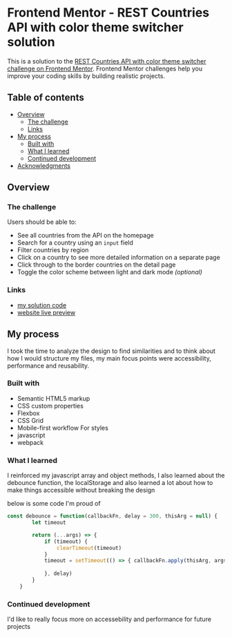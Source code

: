 # Frontend Mentor - REST Countries API with color theme switcher solution

This is a solution to the [REST Countries API with color theme switcher challenge on Frontend Mentor](https://www.frontendmentor.io/challenges/rest-countries-api-with-color-theme-switcher-5cacc469fec04111f7b848ca). Frontend Mentor challenges help you improve your coding skills by building realistic projects. 

## Table of contents

- [Overview](#overview)
  - [The challenge](#the-challenge)
  - [Links](#links)
- [My process](#my-process)
  - [Built with](#built-with)
  - [What I learned](#what-i-learned)
  - [Continued development](#continued-development)
- [Acknowledgments](#acknowledgments)


## Overview

### The challenge

Users should be able to:

- See all countries from the API on the homepage
- Search for a country using an `input` field
- Filter countries by region
- Click on a country to see more detailed information on a separate page
- Click through to the border countries on the detail page
- Toggle the color scheme between light and dark mode *(optional)*


### Links

- [my solution code](https://github.com/john-coderpro/rest-country-api-website)
- [website live preview](https://john-coderpro.github.io/rest-country-api-website/)

## My process
I took the time to analyze the design to find similarities and to think about how I would structure my files, my main focus points were accessibility, performance and reusability.

### Built with

- Semantic HTML5 markup
- CSS custom properties
- Flexbox
- CSS Grid
- Mobile-first workflow
  For styles
- javascript
- webpack


### What I learned

I reinforced my javascript array and object methods, I also learned about the debounce function, the localStorage and also learned a lot about how to make things accessible without breaking the design

below is some code I'm proud of

```js
const debounce = function(callbackFn, delay = 300, thisArg = null) {
        let timeout

        return (...args) => {
            if (timeout) {
                clearTimeout(timeout)
            }
            timeout = setTimeout(() => { callbackFn.apply(thisArg, args)
                
            }, delay)
        }
    }
```

### Continued development

I'd like to really focus more on accessebility and performance for future projects

